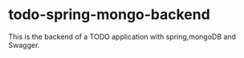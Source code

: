 # todo-spring-mongo-backend
This is the backend of a TODO application with spring,mongoDB and Swagger.
